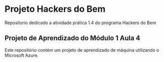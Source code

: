 # Projeto Hackers do Bem
Repositorio dedicado a atividade prática 1.4 do programa Hackers do Bem

## Projeto de Aprendizado do Módulo 1 Aula 4

Este repositório contém um projeto de aprendizado de máquina utilizando o Microsoft Azure.
